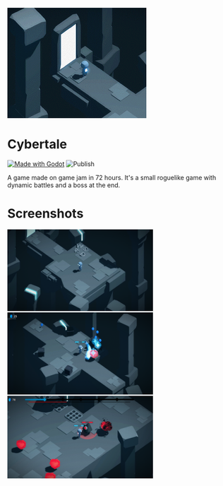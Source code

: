 ![image](promo/icon.gif)

# Cybertale

[![Made with Godot](https://img.shields.io/badge/Made%20with-Godot-478CBF?style=flat&logo=godot%20engine&logoColor=white)](https://godotengine.org)
![Publish](https://github.com/Scrawach/cybertale/actions/workflows/publish.yml/badge.svg)

A game made on game jam in 72 hours. It's a small roguelike game with dynamic battles and a boss at the end.

# Screenshots

<p float="center">
  <img src="promo/small_screenshot_0.png" width="330" />
  <img src="promo/small_screenshot_1.png" width="330" /> 
  <img src="promo/small_screenshot_2.png" width="330" />
</p>
